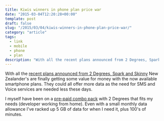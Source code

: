 ```yaml
---
title: Kiwis winners in phone plan price war
date: "2015-03-04T12:20:28+00:00"
template: post
draft: false
slug: "/2015/03/04/kiwis-winners-in-phone-plan-price-war/"
category: "article"
tags:
  - link
  - mobile
  - phone
  - plan
description: "With all the recent plans announced from 2 Degrees, Spark and Skinny New Zealander's are finally getting some value for money with the now available smartphone plans."
---
```


With all the [recent plans announced from 2 Degrees, Spark and Skinny](http://www.stuff.co.nz/technology/digital-living/66920045/Kiwis-winners-in-phone-plan-price-war) New Zealander's are finally getting some value for money with the now available smartphone plans. They could all offer more data as the need for SMS and Voice services are needed less these days.

I myself have been on a <a href="http://www.2degreesmobile.co.nz/prepay/pricing/plus/value-packs/carryover-combo" title="Carryover Combo" target="_blank">pre-paid combo pack</a> with 2 Degrees that fits my needs (developer working from home). Even with a small monthly data allowance I've racked up 5 GB of data for when I need it, plus 100's of minutes.
